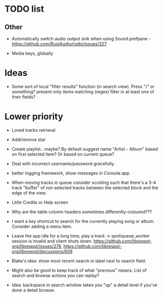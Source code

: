 # TODO list

## Other

* Automatically switch audio output sink when using Sound.prefpane - https://github.com/RustAudio/rodio/issues/327

* Media keys, globally

# Ideas

* Some sort of local "filter results" function (in search view).  Press "/" or something?
  present only items matching (regex) filter in at least one of their fields?


# Lower priority

* Loved tracks retrieval
* Add/remove star

* Create playlist.. maybe? By default suggest name "Artist - Album"
  based on first selected item?  Or based on current queue?

* Deal with incorrect username/password gracefully.

* better logging framework, show messages in Console.app.

* When moving tracks in queue consider scrolling such that there's a
  3-4 track "buffer" of not-selected tracks between the selected block
  and the edge of the view.

* Little Credits or Help screen

* Why are the table column headers sometimes differently-coloured???

* I want a key shortcut to search for the currently playing song or
  album. Consider adding a menu item.

* Leave the app idle for a long time, play a track ->
  spotiqueue_worker session is invalid and client shuts down.
  https://github.com/librespot-org/librespot/issues/276,
  https://github.com/librespot-org/librespot/discussions/609

* Blake's idea: show most recent search in label next to search
  field.

* Might also be good to keep track of what "previous" means.  List of
  search and browse actions you can replay?

* Idea: backspace in search window takes you "up" a detail level if
  you've done a detail browse.
